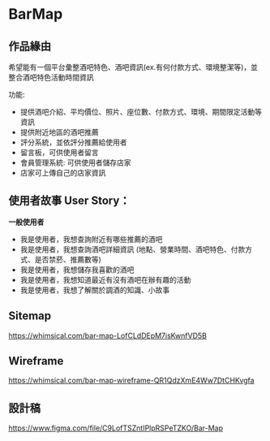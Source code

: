 # BarMap

## 作品緣由

希望能有一個平台彙整酒吧特色、酒吧資訊(ex.有何付款方式、環境整潔等)，並整合酒吧特色活動時間資訊

功能:

- 提供酒吧介紹、平均價位、照片、座位數、付款方式、環境、期間限定活動等資訊
- 提供附近地區的酒吧推薦
- 評分系統，並依評分推薦給使用者
- 留言板，可供使用者留言
- 會員管理系統: 可供使用者儲存店家
- 店家可上傳自己的店家資訊

## 使用者故事 User Story：

**一般使用者**

- 我是使用者，我想查詢附近有哪些推薦的酒吧
- 我是使用者，我想查詢酒吧詳細資訊 (地點、營業時間、酒吧特色、付款方式、是否禁菸、推薦數等)
- 我是使用者，我想儲存我喜歡的酒吧
- 我是使用者，我想知道最近有沒有酒吧在辦有趣的活動
- 我是使用者，我想了解關於調酒的知識、小故事

## Sitemap

https://whimsical.com/bar-map-LofCLdDEpM7isKwnfVD5B

## Wireframe

https://whimsical.com/bar-map-wireframe-QR1QdzXmE4Ww7DtCHKvgfa

## 設計稿

https://www.figma.com/file/C9LofTSZntIPlpRSPeTZKO/Bar-Map
